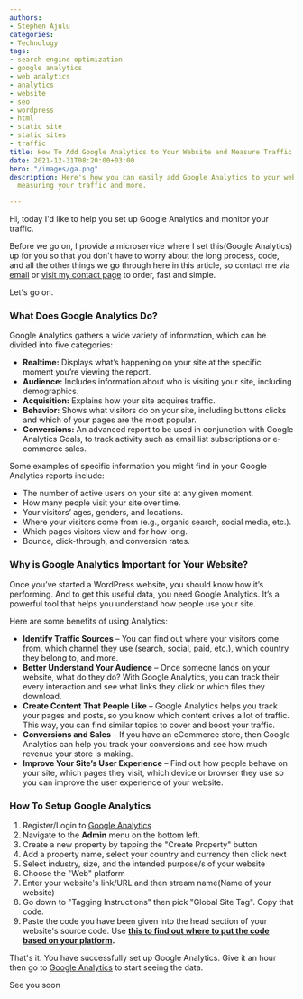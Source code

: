 ```yaml
---
authors:
- Stephen Ajulu
categories:
- Technology
tags:
- search engine optimization
- google analytics
- web analytics
- analytics
- website
- seo
- wordpress
- html
- static site
- static sites
- traffic
title: How To Add Google Analytics to Your Website and Measure Traffic
date: 2021-12-31T08:20:00+03:00
hero: "/images/ga.png"
description: Here's how you can easily add Google Analytics to your website and start
  measuring your traffic and more.

---
```

Hi, today I'd like to help you set up Google Analytics and monitor your traffic.

Before we go on, I provide a microservice where I set this(Google Analytics) up for you so that you don't have to worry about the long process, code, and all the other things we go through here in this article, so contact me via [email](mailto:alunje73@gmail.com) or [visit my contact page](/contact) to order, fast and simple.

Let's go on.

### What Does Google Analytics Do?

Google Analytics gathers a wide variety of information, which can be divided into five categories:

* **Realtime:** Displays what’s happening on your site at the specific moment you’re viewing the report.
* **Audience:** Includes information about who is visiting your site, including demographics.
* **Acquisition:** Explains how your site acquires traffic.
* **Behavior:** Shows what visitors do on your site, including buttons clicks and which of your pages are the most popular.
* **Conversions:** An advanced report to be used in conjunction with Google Analytics Goals, to track activity such as email list subscriptions or e-commerce sales.

Some examples of specific information you might find in your Google Analytics reports include:

* The number of active users on your site at any given moment.
* How many people visit your site over time.
* Your visitors’ ages, genders, and locations.
* Where your visitors come from (e.g., organic search, social media, etc.).
* Which pages visitors view and for how long.
* Bounce, click-through, and conversion rates.

### Why is Google Analytics Important for Your Website?

Once you’ve started a WordPress website, you should know how it’s performing. And to get this useful data, you need Google Analytics. It’s a powerful tool that helps you understand how people use your site.

Here are some benefits of using Analytics:

* **Identify Traffic Sources** – You can find out where your visitors come from, which channel they use (search, social, paid, etc.), which country they belong to, and more.
* **Better Understand Your Audience** – Once someone lands on your website, what do they do? With Google Analytics, you can track their every interaction and see what links they click or which files they download.
* **Create Content That People Like** – Google Analytics helps you track your pages and posts, so you know which content drives a lot of traffic. This way, you can find similar topics to cover and boost your traffic.
* **Conversions and Sales** – If you have an eCommerce store, then Google Analytics can help you track your conversions and see how much revenue your store is making.
* **Improve Your Site’s User Experience** – Find out how people behave on your site, which pages they visit, which device or browser they use so you can improve the user experience of your website.

### How To Setup Google Analytics

1. Register/Login to [Google Analytics](https://analytics.google.com)
2. Navigate to the **Admin** menu on the bottom left.
3. Create a new property by tapping the "Create Property" button
4. Add a property name, select your country and currency then click next
5. Select industry, size, and the intended purpose/s of your website
6. Choose the "Web" platform
7. Enter your website's link/URL and then stream name(Name of your website)
8. Go down to "Tagging Instructions" then pick "Global Site Tag". Copy that code.
9. Paste the code you have been given into the head section of your website's source code. Use [**this to find out where to put the code based on your platform**](https://support.google.com/analytics/answer/10840722?hl=en&utm_id=ad#cms&zippy=)**.**

That's it. You have successfully set up Google Analytics. Give it an hour then go to [Google Analytics](https://analytics.google.com) to start seeing the data.

See you soon